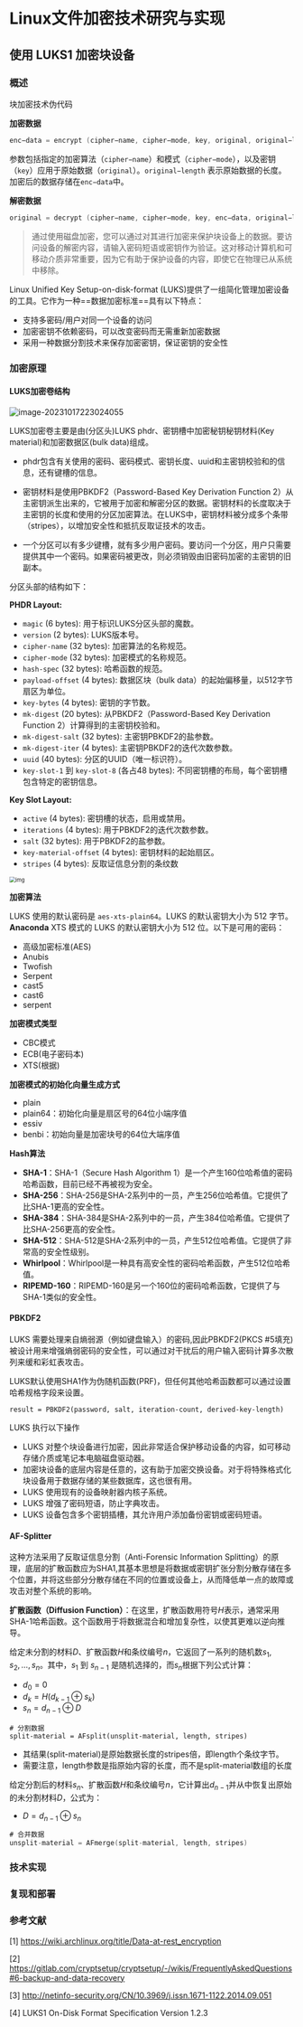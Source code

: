 # Linux文件加密技术研究与实现

##  使用 LUKS1 加密块设备

### 概述

块加密技术伪代码

**加密数据**

```kotlin
enc−data = encrypt (cipher−name, cipher−mode, key, original, original−length)
```

参数包括指定的加密算法（`cipher−name`）和模式（`cipher−mode`），以及密钥（`key`）应用于原始数据（`original`）。`original−length` 表示原始数据的长度。加密后的数据存储在`enc−data`中。

**解密数据**

```kotlin
original = decrypt (cipher−name, cipher−mode, key, enc−data, original−length)
```




> 通过使用磁盘加密，您可以通过对其进行加密来保护块设备上的数据。要访问设备的解密内容，请输入密码短语或密钥作为验证。这对移动计算机和可移动介质非常重要，因为它有助于保护设备的内容，即使它在物理已从系统中移除。

Linux Unified Key Setup-on-disk-format (LUKS)提供了一组简化管理加密设备的工具。它作为一种==数据加密标准==具有以下特点：

- 支持多密码/用户对同一个设备的访问
- 加密密钥不依赖密码，可以改变密码而无需重新加密数据
- 采用一种数据分割技术来保存加密密钥，保证密钥的安全性

### 加密原理

#### LUKS**加密卷结构**

![image-20231017223024055](./README.assets/image-20231017223024055.png)



LUKS加密卷主要是由(分区头)LUKS phdr、密钥槽中加密秘钥秘钥材料(Key material)和加密数据区(bulk data)组成。

- phdr包含有关使用的密码、密码模式、密钥长度、uuid和主密钥校验和的信息，还有键槽的信息。

- 密钥材料是使用PBKDF2（Password-Based Key Derivation Function 2）从主密钥派生出来的，它被用于加密和解密分区的数据。密钥材料的长度取决于主密钥的长度和使用的分区加密算法。在LUKS中，密钥材料被分成多个条带（stripes），以增加安全性和抵抗反取证技术的攻击。
- 一个分区可以有多少键槽，就有多少用户密码。要访问一个分区，用户只需要提供其中一个密码。如果密码被更改，则必须销毁由旧密码加密的主密钥的旧副本。


分区头部的结构如下：

**PHDR Layout:**

- `magic` (6 bytes): 用于标识LUKS分区头部的魔数。
- `version` (2 bytes): LUKS版本号。
- `cipher-name` (32 bytes): 加密算法的名称规范。
- `cipher-mode` (32 bytes): 加密模式的名称规范。
- `hash-spec` (32 bytes): 哈希函数的规范。
- `payload-offset` (4 bytes): 数据区块（bulk data）的起始偏移量，以512字节扇区为单位。
- `key-bytes` (4 bytes): 密钥的字节数。
- `mk-digest` (20 bytes): 从PBKDF2（Password-Based Key Derivation Function 2）计算得到的主密钥校验和。
- `mk-digest-salt` (32 bytes): 主密钥PBKDF2的盐参数。
- `mk-digest-iter` (4 bytes): 主密钥PBKDF2的迭代次数参数。
- `uuid` (40 bytes): 分区的UUID（唯一标识符）。
- `key-slot-1` 到 `key-slot-8` (各占48 bytes): 不同密钥槽的布局，每个密钥槽包含特定的密钥信息。

**Key Slot Layout:**

- `active` (4 bytes): 密钥槽的状态，启用或禁用。
- `iterations` (4 bytes): 用于PBKDF2的迭代次数参数。
- `salt` (32 bytes): 用于PBKDF2的盐参数。
- `key-material-offset` (4 bytes): 密钥材料的起始扇区。
- `stripes` (4 bytes): 反取证信息分割的条纹数

<img src="./README.assets/watermark,type_ZmFuZ3poZW5naGVpdGk,shadow_10,text_aHR0cHM6Ly9ibG9nLmNzZG4ubmV0L2JlbWluZDE=,size_16,color_FFFFFF,t_70.jpeg" alt="img" style="zoom:67%;" />



**加密算法**

LUKS 使用的默认密码是 `aes-xts-plain64`。LUKS 的默认密钥大小为 512 字节。**Anaconda** XTS 模式的 LUKS 的默认密钥大小为 512 位。以下是可用的密码：

- 高级加密标准(AES)
- Anubis
- Twofish
- Serpent
- cast5
- cast6
- serpent



**加密模式类型**

- CBC模式
- ECB(电子密码本)
- XTS(根据)



**加密模式的初始化向量生成方式**

- plain
- plain64：初始化向量是扇区号的64位小端序值
- essiv
- benbi：初始向量是加密块号的64位大端序值



**Hash算法**

- **SHA-1**：SHA-1（Secure Hash Algorithm 1）是一个产生160位哈希值的密码哈希函数，目前已经不再被视为安全。
- **SHA-256**：SHA-256是SHA-2系列中的一员，产生256位哈希值。它提供了比SHA-1更高的安全性。
- **SHA-384**：SHA-384是SHA-2系列中的一员，产生384位哈希值。它提供了比SHA-256更高的安全性。
- **SHA-512**：SHA-512是SHA-2系列中的一员，产生512位哈希值。它提供了非常高的安全性级别。
- **Whirlpool**：Whirlpool是一种具有高安全性的密码哈希函数，产生512位哈希值。
- **RIPEMD-160**：RIPEMD-160是另一个160位的密码哈希函数，它提供了与SHA-1类似的安全性。

#### **PBKDF2**

LUKS 需要处理来自熵弱源（例如键盘输入）的密码,因此PBKDF2(PKCS #5填充)被设计用来增强熵弱密码的安全性，可以通过对干扰后的用户输入密码计算多次散列来缓和彩虹表攻击。

LUKS默认使用SHA1作为伪随机函数(PRF)，但任何其他哈希函数都可以通过设置哈希规格字段来设置。

```
result = PBKDF2(password, salt, iteration-count, derived-key-length)
```



LUKS 执行以下操作

- LUKS 对整个块设备进行加密，因此非常适合保护移动设备的内容，如可移动存储介质或笔记本电脑磁盘驱动器。
- 加密块设备的底层内容是任意的，这有助于加密交换设备。对于将特殊格式化块设备用于数据存储的某些数据库，这也很有用。
- LUKS 使用现有的设备映射器内核子系统。
- LUKS 增强了密码短语，防止字典攻击。
- LUKS 设备包含多个密钥插槽，其允许用户添加备份密钥或密码短语。



#### AF-Splitter

这种方法采用了反取证信息分割（Anti-Forensic Information Splitting）的原理，底层的扩散函数应为SHA1,其基本思想是将数据或密钥扩张分割分散存储在多个位置，并将这些部分分散存储在不同的位置或设备上，从而降低单一点的故障或攻击对整个系统的影响。

**扩散函数（Diffusion Function）**：在这里，扩散函数用符号$H$表示，通常采用SHA-1哈希函数。这个函数用于将数据混合和增加复杂性，以使其更难以逆向推导。

给定未分割的材料$D$、扩散函数$H$和条纹编号$n$，它返回了一系列的随机数$s_1, s_2, \ldots, s_n$。其中，$s_1$ 到 $s_{n-1}$ 是随机选择的，而$s_n$根据下列公式计算：

- $d_0 = 0$
- $d_k = H(d_{k-1} \oplus s_k)$
- $s_n = d_{n-1} \oplus D$

```
# 分割数据
split-material = AFsplit(unsplit-material, length, stripes)
```

- 其结果(split-material)是原始数据长度的stripes倍，即length个条纹字节。
- 需要注意，length参数是指原始内容的长度，而不是split-material数组的长度



给定分割后的材料$s_n$、扩散函数$H$和条纹编号$n$，它计算出$d_{n-1}$并从中恢复出原始的未分割材料$D$，公式为：

- $D = d_{n-1} \oplus s_n$

```kotlin
# 合并数据
unsplit-material = AFmerge(split-material, length, stripes)
```

### 技术实现





### 复现和部署





### 参考文献

[1] https://wiki.archlinux.org/title/Data-at-rest_encryption

[2] https://gitlab.com/cryptsetup/cryptsetup/-/wikis/FrequentlyAskedQuestions#6-backup-and-data-recovery

[3] http://netinfo-security.org/CN/10.3969/j.issn.1671-1122.2014.09.051

[4] LUKS1 On-Disk Format Specification Version 1.2.3

